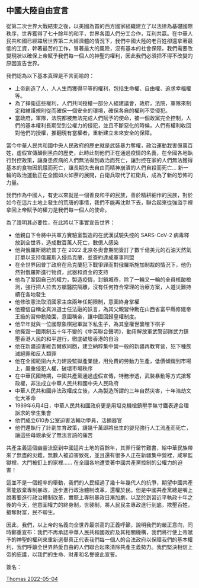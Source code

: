 
## 中國大陸自由宣言

從第二次世界大戰結束之後，以美國為首的西方國家組織建立了以法律為基礎國際秩序，世界獲得了七十餘年的和平，世界各國人們分工合作，互利共贏。在中華人民共和國已經躍居世界第二大經濟體的情況下，我們中國大陸的老百姓卻還拿著最低的工資，幹著最苦的工作，冒著最大的風險，沒有基本的社會保障。我們需要改變現狀以確保上帝賦予我們每一個人的神聖的權利，因此我們必須把不得不改變的原因宣告世界。

我們認為以下基本真理是不言而喻的：
- 上帝創造了人，人人生而獲得平等的權利，包括生命權、自由權、追求幸福權等。
- 為了捍衛這些權利，人們共同授權一部分人組建議會，政府，法院，軍隊來制定和維護規則從而確保一個安全的環境，確保各自的權利不受侵犯。
- 當政府，軍隊，法院都被無法完成人們賦予的使命，被一個政黨完全控制，人們的基本權利長期受到公權力的侵犯，並且不斷惡化的時候，人們有權利收回對他們的授權，推翻現有當權者，重新建立未來安全的保障。

當今中華人民共和國中央人民政府的歷史就是武裝暴力奪權，政治運動戕害億萬百姓，虛假宣傳顛倒黑白的歷史，此時此刻他們正在通過疫情的名義，在全國各地執行封控政策，讓身患疾病的人們無法得到救治而死亡，讓封控在家的人們無法獲得基本的食物因飢餓而死亡，讓長期失去自由而精神崩潰的人們自殺而死亡... 新一輪的政治運動正在全國如火如荼的展開，白衛兵取代了紅衛兵，成為了新的恐怖的力量。

我們作為中國人，有史以來就是一個善良和平的民族，善於精耕細作的民族，對於如今在這片土地上發生的荒唐的事情，我們不能再沈默下去，聯合起來從強盜手裡拿回上帝賦予的權力是我們每一個人的使命。

為了證明其必要性，在此將以下事實宣告世界：
- 他親自下令將中共軍方實驗室製造的在武漢試驗失控的 SARS-CoV-2 病毒釋放到全世界，造成數百萬人死亡，數億人感染
- 他與俄羅斯總統普丁在 2022 北京冬奧會期間簽訂了數千億美元的石油天然氣訂單以支持俄羅斯入侵烏克蘭，並簽約達成軍事同盟
- 在全世界因普丁政府在烏克蘭犯下戰爭罪而對俄羅斯施加制裁的情況下，他仍然對俄羅斯進行物資，武器和資金的支持
- 他為了鞏固自己的權力，製造疫情，封鎖城市，除了一輪又一輪的全員核酸檢測，強行把人拉去方艙醫院隔離，沒有任何符合常理的治療方案，人道災難持續在各地發生
- 他修改憲法取消國家主席兩年任期限制，意圖終身掌權
- 他聽信自稱全真派道士任法融的妖言，為其父親習仲勳在山西省富平縣修建帝王級的習仲勳陵園，意圖稱帝，讓中國回歸皇權制度。
- 他早年就與一位國際象棋冠軍誕下私生子，為其皇權世襲埋下棋子
- 他撕毀一國兩制五十年不變的《中英聯合聲明》，動用解放軍武警部隊武力鎮壓香港人民的和平遊行，徹底破壞香港的自治
- 他在新疆迫害維吾爾族同胞，建立納粹集中營一般的新疆再教育营，犯下種族滅絕罪和反人類罪
- 他在全國範圍內大力建設監獄產業鏈，用免費的勞動力生產，低價傾銷到市場上，嚴重侵犯人權，破壞市場秩序
- 在中華民國時期，中國共產黨通過虛假宣傳，特務滲透，武裝暴動等方式搶奪政權，非法成立中華人民共和國中央人民政府
- 中華人民共和國非法政權成立後，人為製造所謂的三年自然災害，十年浩劫文化大革命
- 1989年6月4日，中華人民共和國政府更是用坦克機槍鎮壓手無寸鐵表達合理訴求的學生集會
- 他們成立610办公室迫害法輪功學員，活摘器官
- 他們還執行了計劃生育政策，讓幾千萬即將出生的嬰兒強行人工流產而死亡，讓這些母親承受了無法言語的痛苦

共產主義這個幽靈流竄到中國這片土地的百餘年，其罪行罄竹難書，給中華民族帶來了無盡的災難，無數人被迫害致死，並且還有很多人正在新疆集中營裡，咸寧監獄裡，大門被釘上的家裡...... 在全國各地遭受著中國共產黨控制的公權力的迫害！

這並不是一個輕率的舉動，我們的人民經過了幾十年幾代人的抗爭，期望中國共產黨能放棄專制暴政，逐步進行政治體制改革，還權於民。但是中國共產黨總是嘴上說著要進行政治體制改革，實際上專制暴政日漸加劇，以至於到習近平執政十年之後的今天，他意圖權力的終身制，世襲制，將人民民主專政進行到底，欺壓百姓，搶奪財富，民不聊生。

因此，我們，以上帝的名義向全世界最崇高的正義呼籲，說明我們的嚴正意向，同時鄭重宣布：我們不再承認中華人民共和國政府及其相關機構，我們將行使上帝賦予的神聖的權利來重新選舉真正代表我們每一個人的合法政府以保障我們的基本權利，我們呼籲全世界熱愛自由的人們聯合起來清除共產主義勢力。我們堅決相信上帝的庇護，以我們的生命、財產和名譽彼此宣誓。

簽名：

[Thomas 2022-05-04](https://twitter.com/TnT39530675)


